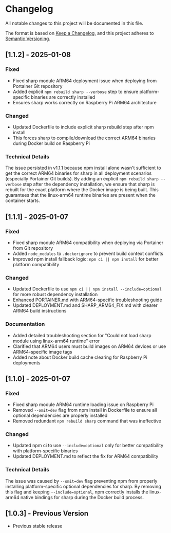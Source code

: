 # Changelog

All notable changes to this project will be documented in this file.

The format is based on [Keep a Changelog](https://keepachangelog.com/en/1.0.0/),
and this project adheres to [Semantic Versioning](https://semver.org/spec/v2.0.0.html).

## [1.1.2] - 2025-01-08

### Fixed
- Fixed sharp module ARM64 deployment issue when deploying from Portainer Git repository
- Added explicit `npm rebuild sharp --verbose` step to ensure platform-specific binaries are correctly installed
- Ensures sharp works correctly on Raspberry Pi ARM64 architecture

### Changed
- Updated Dockerfile to include explicit sharp rebuild step after npm install
- This forces sharp to compile/download the correct ARM64 binaries during Docker build on Raspberry Pi

### Technical Details
The issue persisted in v1.1.1 because npm install alone wasn't sufficient to get the correct ARM64 binaries for sharp in all deployment scenarios (especially Portainer Git builds). By adding an explicit `npm rebuild sharp --verbose` step after the dependency installation, we ensure that sharp is rebuilt for the exact platform where the Docker image is being built. This guarantees that the linux-arm64 runtime binaries are present when the container starts.

## [1.1.1] - 2025-01-07

### Fixed
- Fixed sharp module ARM64 compatibility when deploying via Portainer from Git repository
- Added `node_modules` to `.dockerignore` to prevent build context conflicts
- Improved npm install fallback logic: `npm ci || npm install` for better platform compatibility

### Changed
- Updated Dockerfile to use `npm ci || npm install --include=optional` for more robust dependency installation
- Enhanced PORTAINER.md with ARM64-specific troubleshooting guide
- Updated DEPLOYMENT.md and SHARP_ARM64_FIX.md with clearer ARM64 build instructions

### Documentation
- Added detailed troubleshooting section for "Could not load sharp module using linux-arm64 runtime" error
- Clarified that ARM64 users must build images on ARM64 devices or use ARM64-specific image tags
- Added note about Docker build cache clearing for Raspberry Pi deployments

## [1.1.0] - 2025-01-07

### Fixed
- Fixed sharp module ARM64 runtime loading issue on Raspberry Pi
- Removed `--omit=dev` flag from npm install in Dockerfile to ensure all optional dependencies are properly installed
- Removed redundant `npm rebuild sharp` command that was ineffective

### Changed
- Updated npm ci to use `--include=optional` only for better compatibility with platform-specific binaries
- Updated DEPLOYMENT.md to reflect the fix for ARM64 compatibility

### Technical Details
The issue was caused by `--omit=dev` flag preventing npm from properly installing platform-specific optional dependencies for sharp. By removing this flag and keeping `--include=optional`, npm correctly installs the linux-arm64 native bindings for sharp during the Docker build process.

## [1.0.3] - Previous Version
- Previous stable release
